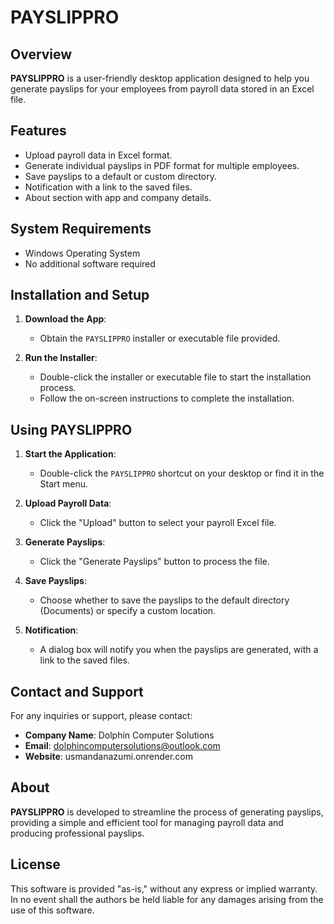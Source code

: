 # PAYSLIPPRO

## Overview
**PAYSLIPPRO** is a user-friendly desktop application designed to help you generate payslips for your employees from payroll data stored in an Excel file. 

## Features
- Upload payroll data in Excel format.
- Generate individual payslips in PDF format for multiple employees.
- Save payslips to a default or custom directory.
- Notification with a link to the saved files.
- About section with app and company details.

## System Requirements
- Windows Operating System
- No additional software required

## Installation and Setup
1. **Download the App**:
   - Obtain the `PAYSLIPPRO` installer or executable file provided.

2. **Run the Installer**:
   - Double-click the installer or executable file to start the installation process.
   - Follow the on-screen instructions to complete the installation.

## Using PAYSLIPPRO
1. **Start the Application**:
   - Double-click the `PAYSLIPPRO` shortcut on your desktop or find it in the Start menu.

2. **Upload Payroll Data**:
   - Click the "Upload" button to select your payroll Excel file.

3. **Generate Payslips**:
   - Click the "Generate Payslips" button to process the file.

4. **Save Payslips**:
   - Choose whether to save the payslips to the default directory (Documents) or specify a custom location.

5. **Notification**:
   - A dialog box will notify you when the payslips are generated, with a link to the saved files.

## Contact and Support
For any inquiries or support, please contact:

- **Company Name**: Dolphin Computer Solutions
- **Email**: dolphincomputersolutions@outlook.com
- **Website**: usmandanazumi.onrender.com

## About
**PAYSLIPPRO** is developed to streamline the process of generating payslips, providing a simple and efficient tool for managing payroll data and producing professional payslips.

## License
This software is provided "as-is," without any express or implied warranty. In no event shall the authors be held liable for any damages arising from the use of this software.

